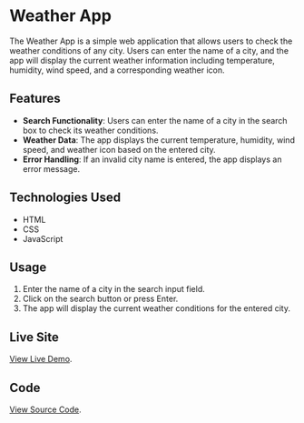 # Weather App

The Weather App is a simple web application that allows users to check the weather conditions of any city. Users can enter the name of a city, and the app will display the current weather information including temperature, humidity, wind speed, and a corresponding weather icon.

## Features

- **Search Functionality**: Users can enter the name of a city in the search box to check its weather conditions.
- **Weather Data**: The app displays the current temperature, humidity, wind speed, and weather icon based on the entered city.
- **Error Handling**: If an invalid city name is entered, the app displays an error message.

## Technologies Used

- HTML
- CSS
- JavaScript

## Usage

1. Enter the name of a city in the search input field.
2. Click on the search button or press Enter.
3. The app will display the current weather conditions for the entered city.

## Live Site

[View Live Demo](https://reuben-10.github.io/Weather-App/).

## Code

[View Source Code](https://github.com/Reuben-10/Weather-App).
